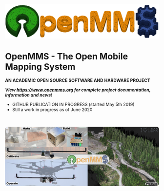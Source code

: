 <img src="./images/pc_logo7_sm.png">
<!--- <img src="./images/logo1_sm.png"> --->
<br>

# OpenMMS - The Open Mobile Mapping System
**AN ACADEMIC OPEN SOURCE SOFTWARE AND HARDWARE PROJECT**

***View https://www.openmms.org for complete project documentation, information and news!***

 - GITHUB PUBLICATION IN PROGRESS (started May 5th 2019)
 - Still a work in progress as of June 2020

<br><br>
<img src="./images/github_mosaic.jpg">
